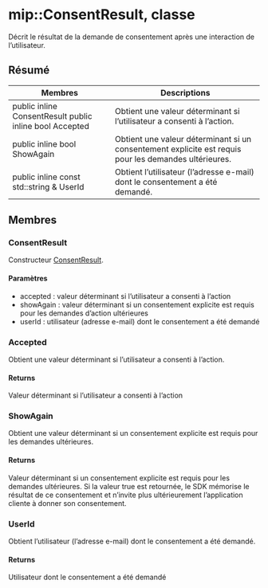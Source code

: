 # <a name="class-mipconsentresult"></a>mip::ConsentResult, classe 
Décrit le résultat de la demande de consentement après une interaction de l’utilisateur.
## <a name="summary"></a>Résumé
 Membres                        | Descriptions                                
--------------------------------|---------------------------------------------
public inline  ConsentResult public inline bool Accepted | Obtient une valeur déterminant si l’utilisateur a consenti à l’action.
public inline bool ShowAgain | Obtient une valeur déterminant si un consentement explicite est requis pour les demandes ultérieures.
public inline const std::string & UserId | Obtient l’utilisateur (l’adresse e-mail) dont le consentement a été demandé.
## <a name="members"></a>Membres
### <a name="consentresult"></a>ConsentResult
Constructeur [ConsentResult](#classmip_1_1_consent_result).
#### <a name="parameters"></a>Paramètres
* accepted : valeur déterminant si l’utilisateur a consenti à l’action 
* showAgain : valeur déterminant si un consentement explicite est requis pour les demandes d’action ultérieures 
* userId : utilisateur (adresse e-mail) dont le consentement a été demandé
### <a name="accepted"></a>Accepted
Obtient une valeur déterminant si l’utilisateur a consenti à l’action.
#### <a name="returns"></a>Returns
Valeur déterminant si l’utilisateur a consenti à l’action
### <a name="showagain"></a>ShowAgain
Obtient une valeur déterminant si un consentement explicite est requis pour les demandes ultérieures.
#### <a name="returns"></a>Returns
Valeur déterminant si un consentement explicite est requis pour les demandes ultérieures. Si la valeur true est retournée, le SDK mémorise le résultat de ce consentement et n’invite plus ultérieurement l’application cliente à donner son consentement.
### <a name="userid"></a>UserId
Obtient l’utilisateur (l’adresse e-mail) dont le consentement a été demandé.
#### <a name="returns"></a>Returns
Utilisateur dont le consentement a été demandé